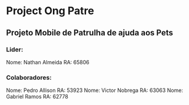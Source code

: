 # Project Ong Patre
## Projeto Mobile de Patrulha de ajuda aos Pets


### Lider:

Nome: Nathan Almeida  RA: 65806


### Colaboradores:

Nome: Pedro Allison   RA: 53923
Nome: Victor Nobrega  RA: 63063
Nome: Gabriel Ramos   RA: 62778

